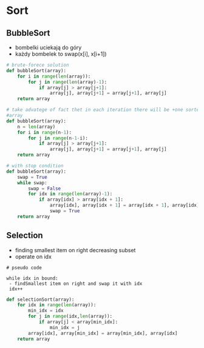 # Sort

## BubbleSort

* bombelki uciekają do góry
* każdy bombelek to swap\(x\[i\], x\[i+1\]\)

```python
# brute-forece solution
def bubbleSort(array):
	for i in range(len(array)):
		for j in range(len(array)-1):
			if array[j] > array[j+1]:
				array[j], array[j+1] = array[j+1], array[j]
	return array
```

```python
# take advatege of fact thet in each iteration there will be +one sorted end of
#array
def bubbleSort(array):
	n = len(array)
	for i in range(n-1):
		for j in range(n-1-i):
			if array[j] > array[j+1]:
				array[j], array[j+1] = array[j+1], array[j]
	return array
```

```python
# with stop condition
def bubbleSort(array):
    swap = True
	while swap:
		swap = False
		for idx in range(len(array)-1):
			if array[idx] > array[idx + 1]:
				array[idx], array[idx + 1] = array[idx + 1], array[idx]
				swap = True
    return array
```

## Selection

* finding smallest item on right decreasing subset
* operate on idx

```text
# pseudo code

while idx in bound:
 - findSmallest item on right and swap it with idx
 idx++
```

```python
def selectionSort(array):
    for idx in range(len(array)):
		min_idx = idx
		for j in range(idx,len(array)):
			if array[j] < array[min_idx]:
				min_idx = j
		array[idx], array[min_idx] = array[min_idx], array[idx]
    return array
```



